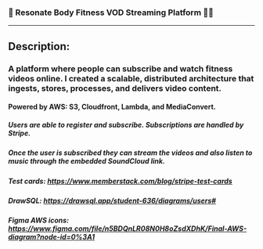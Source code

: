 ### 🍑 Resonate Body Fitness VOD Streaming Platform 💪🏽
------------------------------------------------------
Description:  
------------------------------------------------------
### A platform where people can subscribe and watch fitness videos online. I created a scalable, distributed architecture that ingests, stores, processes, and delivers video content.
#### Powered by AWS: S3, Cloudfront, Lambda, and MediaConvert.
##### Users are able to register and subscribe. Subscriptions are handled by Stripe.
##### Once the user is subscribed they can stream the videos and also listen to music through the embedded SoundCloud link. 








##### Test cards: https://www.memberstack.com/blog/stripe-test-cards
##### DrawSQL: https://drawsql.app/student-636/diagrams/users#
##### Figma AWS icons: https://www.figma.com/file/n5BDQnLR08N0H8oZsdXDhK/Final-AWS-diagram?node-id=0%3A1 


